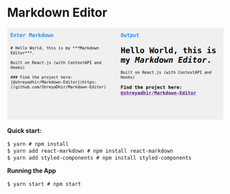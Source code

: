 # Markdown Editor

![Markdown-Editor Prototype](https://github.com/ShreyaDhir/Markdown-Editor/blob/main/public/mde.png?raw=true)

**Quick start:**

```
$ yarn # npm install
$ yarn add react-markdown # npm install react-markdown
$ yarn add styled-components # npm install styled-components
````

**Running the App**
```
$ yarn start # npm start
```
